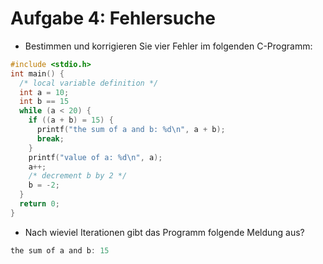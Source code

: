 # Aufgabe 4: Fehlersuche

- Bestimmen und korrigieren Sie vier Fehler im folgenden C-Programm:

```C
#include <stdio.h>
int main() {
  /* local variable definition */
  int a = 10;
  int b == 15
  while (a < 20) {
    if ((a + b) = 15) {
      printf("the sum of a and b: %d\n", a + b);
      break;
    }
    printf("value of a: %d\n", a);
    a++;
    /* decrement b by 2 */
    b = -2;
  }
  return 0;
}
```

- Nach wieviel Iterationen gibt das Programm folgende Meldung aus?

```C
the sum of a and b: 15
```
